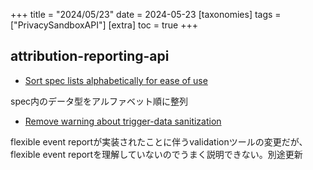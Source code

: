 +++
title = "2024/05/23"
date = 2024-05-23
[taxonomies]
tags = ["PrivacySandboxAPI"]
[extra]
toc = true
+++

## attribution-reporting-api
* [Sort spec lists alphabetically for ease of use](https://github.com/WICG/attribution-reporting-api/commit/55f5584360860184808473c7cb0ea3587cbf6324)

spec内のデータ型をアルファベット順に整列

* [Remove warning about trigger-data sanitization](https://github.com/WICG/attribution-reporting-api/commit/69bed9def9b95eb796d8abf9c65943b374b60d28)

flexible event reportが実装されたことに伴うvalidationツールの変更だが、flexible event reportを理解していないのでうまく説明できない。別途更新
